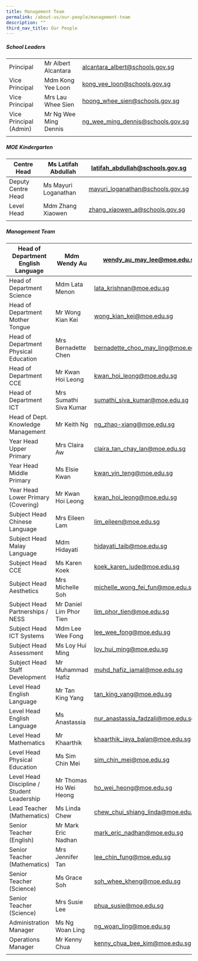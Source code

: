 ```yaml
---
title: Management Team
permalink: /about-us/our-people/management-team
description: ""
third_nav_title: Our People
---
```

##### School Leaders

| | | |
|---|---|---|
| Principal   |  Mr Albert Alcantara | [alcantara\_albert@schools.gov.sg](mailto:alcantara_albert@schools.gov.sg) |
| Vice Principal  |  Mdm Kong Yee Loon |  [kong\_yee\_loon@schools.gov.sg](mailto:kong_yee_loon@schools.gov.sg) |
|  Vice Principal  |  Mrs Lau Whee Sien |  [hoong\_whee\_sien@schools.gov.sg](mailto:hoong_whee_sien@schools.gov.sg)  |
|  Vice Principal (Admin)  |  Mr Ng Wee Ming Dennis |  [ng\_wee\_ming\_dennis@schools.gov.sg](mailto:ng_wee_ming_dennis@schools.gov.sg) |
| | |

##### MOE Kindergarten

| Centre Head  |  Ms Latifah Abdullah |  latifah_abdullah@schools.gov.sg |
|---|---|---|
|  Deputy Centre Head  |  Ms Mayuri Loganathan |  mayuri_loganathan@schools.gov.sg |
|  Level Head  |  Mdm Zhang Xiaowen  |  zhang_xiaowen_a@schools.gov.sg  |
| | |

##### Management Team

| Head of Department English Language |  Mdm Wendy Au |  wendy_au_may_lee@moe.edu.sg |
|---|---|---|
| Head of Department Science |  Mdm Lata Menon |  lata_krishnan@moe.edu.sg |
| Head of Department Mother Tongue |  Mr Wong Kian Kei |  wong_kian_kei@moe.edu.sg |
| Head of Department Physical Education |  Mrs Bernadette Chen |  bernadette_choo_may_ling@moe.edu.sg |
| Head of Department CCE |  Mr Kwan Hoi Leong |  kwan_hoi_leong@moe.edu.sg |
|  Head of Department ICT |  Mrs Sumathi Siva Kumar |  sumathi_siva_kumar@moe.edu.sg |
| Head of Dept. Knowledge Management |  Mr Keith Ng |  ng_zhao-xiang@moe.edu.sg |
| Year Head Upper Primary |  Mrs Claira Aw |  claira_tan_chay_lan@moe.edu.sg |
| Year Head Middle Primary |  Ms Elsie Kwan | kwan_yin_teng@moe.edu.sg |
| Year Head Lower Primary (Covering) |  Mr Kwan Hoi Leong |  kwan_hoi_leong@moe.edu.sg |
| Subject Head Chinese Language |  Mrs Eileen Lam |  lim_eileen@moe.edu.sg |
| Subject Head Malay Language |  Mdm Hidayati |  hidayati_taib@moe.edu.sg |
|  Subject Head CCE |  Ms Karen Koek |  koek_karen_jude@moe.edu.sg |
| Subject Head Aesthetics |  Mrs Michelle Soh |  michelle_wong_fei_fun@moe.edu.sg |
| Subject Head Partnerships / NESS |  Mr Daniel Lim Phor Tien |  lim_phor_tien@moe.edu.sg |
| Subject Head ICT Systems |  Mdm Lee Wee Fong |  lee_wee_fong@moe.edu.sg |
|  Subject Head Assessment |  Ms Loy Hui Ming  |  loy_hui_ming@moe.edu.sg  |
| Subject Head Staff Development |  Mr Muhammad Hafiz  |  muhd_hafiz_jamal@moe.edu.sg  |
| Level Head English Language |  Mr Tan King Yang |  tan_king_yang@moe.edu.sg |
|  Level Head English Language |  Ms Anastassia |  nur_anastassia_fadzali@moe.edu.sg  |
|  Level Head Mathematics |  Mr Khaarthik  |  khaarthik_jaya_balan@moe.edu.sg  |
| Level Head Physical Education |  Ms Sim Chin Mei |  sim_chin_mei@moe.edu.sg |
| Level Head Discipline / Student Leadership |  Mr Thomas Ho Wei Heong |  ho_wei_heong@moe.edu.sg |
| Lead Teacher (Mathematics) |  Ms Linda Chew |  chew_chui_shiang_linda@moe.edu.sg |
| Senior Teacher (English) |  Mr Mark Eric Nadhan |  mark_eric_nadhan@moe.edu.sg |
| Senior Teacher (Mathematics) |  Mrs Jennifer Tan |  lee_chin_fung@moe.edu.sg |
| Senior Teacher (Science) |  Ms Grace Soh |  soh_whee_kheng@moe.edu.sg |
| Senior Teacher (Science) |  Mrs Susie Lee |  phua_susie@moe.edu.sg |
|  Administration Manager  |  Ms Ng Woan Ling  |  ng_woan_ling@moe.edu.sg  |
|  Operations Manager  |  Mr Kenny Chua  |  kenny_chua_bee_kim@moe.edu.sg  |
| | |